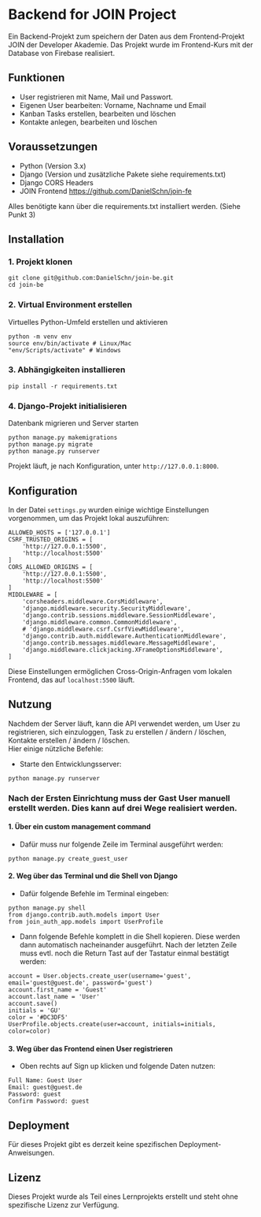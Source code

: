 # Backend for JOIN Project

Ein Backend-Projekt zum speichern der Daten aus dem Frontend-Projekt JOIN der Developer Akademie. Das Projekt wurde im Frontend-Kurs mit der Database von Firebase realisiert.

## Funktionen
- User registrieren mit Name, Mail und Passwort.
- Eigenen User bearbeiten: Vorname, Nachname und Email
- Kanban Tasks erstellen, bearbeiten und löschen
- Kontakte anlegen, bearbeiten und löschen

## Voraussetzungen
- Python (Version 3.x)
- Django (Version und zusätzliche Pakete siehe requirements.txt)
- Django CORS Headers
- JOIN Frontend https://github.com/DanielSchn/join-fe

Alles benötigte kann über die requirements.txt installiert werden. (Siehe Punkt 3)

## Installation
### 1. Projekt klonen
```
git clone git@github.com:DanielSchn/join-be.git
cd join-be
```
### 2. Virtual Environment erstellen
Virtuelles Python-Umfeld erstellen und aktivieren
```
python -m venv env
source env/bin/activate # Linux/Mac
"env/Scripts/activate" # Windows
```
### 3. Abhängigkeiten installieren
```
pip install -r requirements.txt
```
### 4. Django-Projekt initialisieren
Datenbank migrieren und Server starten
```
python manage.py makemigrations
python manage.py migrate
python manage.py runserver
```
Projekt läuft, je nach Konfiguration, unter `http://127.0.0.1:8000`.

## Konfiguration
In der Datei `settings.py` wurden einige wichtige Einstellungen vorgenommen, um das Projekt lokal auszuführen:
```
ALLOWED_HOSTS = ['127.0.0.1']
CSRF_TRUSTED_ORIGINS = [
    'http://127.0.0.1:5500',
    'http://localhost:5500'
]
CORS_ALLOWED_ORIGINS = [
    'http://127.0.0.1:5500',
    'http://localhost:5500'
]
MIDDLEWARE = [
    'corsheaders.middleware.CorsMiddleware',
    'django.middleware.security.SecurityMiddleware',
    'django.contrib.sessions.middleware.SessionMiddleware',
    'django.middleware.common.CommonMiddleware',
    # 'django.middleware.csrf.CsrfViewMiddleware',
    'django.contrib.auth.middleware.AuthenticationMiddleware',
    'django.contrib.messages.middleware.MessageMiddleware',
    'django.middleware.clickjacking.XFrameOptionsMiddleware',
]
```
Diese Einstellungen ermöglichen Cross-Origin-Anfragen vom lokalen Frontend, das auf `localhost:5500` läuft.

## Nutzung
Nachdem der Server läuft, kann die API verwendet werden, um User zu registrieren, sich einzuloggen, Task zu erstellen / ändern / löschen, Kontakte erstellen / ändern / löschen.<br>
Hier einige nützliche Befehle:

- Starte den Entwicklungsserver:
```
python manage.py runserver
```
### Nach der Ersten Einrichtung muss der Gast User manuell erstellt werden. Dies kann auf drei Wege realisiert werden.

#### 1. Über ein custom management command

- Dafür muss nur folgende Zeile im Terminal ausgeführt werden:
```
python manage.py create_guest_user
```

#### 2. Weg über das Terminal und die Shell von Django

- Dafür folgende Befehle im Terminal eingeben:
```
python manage.py shell
from django.contrib.auth.models import User
from join_auth_app.models import UserProfile
```
- Dann folgende Befehle komplett in die Shell kopieren. Diese werden dann automatisch nacheinander ausgeführt. Nach der letzten Zeile muss evtl. noch die Return Tast auf der Tastatur einmal bestätigt werden:
```
account = User.objects.create_user(username='guest', email='guest@guest.de', password='guest')
account.first_name = 'Guest'
account.last_name = 'User'
account.save()
initials = 'GU'
color = '#DC3DF5'
UserProfile.objects.create(user=account, initials=initials, color=color)
```

#### 3. Weg über das Frontend einen User registrieren
- Oben rechts auf Sign up klicken und folgende Daten nutzen:
```
Full Name: Guest User
Email: guest@guest.de
Password: guest
Confirm Password: guest
```

## Deployment
Für dieses Projekt gibt es derzeit keine spezifischen Deployment-Anweisungen.

## Lizenz
Dieses Projekt wurde als Teil eines Lernprojekts erstellt und steht ohne spezifische Lizenz zur Verfügung.
